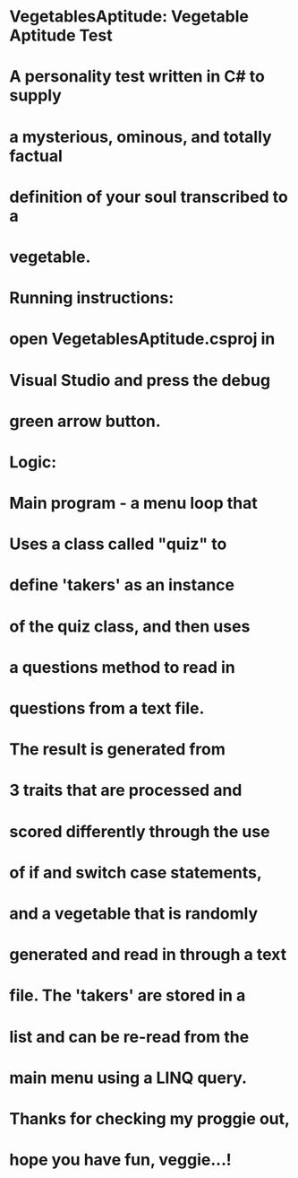 # VegetablesAptitude: Vegetable Aptitude Test
# 
# 
# A personality test written in C# to supply 
# a mysterious, ominous, and totally factual
# definition of your soul transcribed to a 
# vegetable. 
#
# Running instructions:
# open VegetablesAptitude.csproj in 
# Visual Studio and press the debug
# green arrow button. 
#
# Logic:
# Main program - a menu loop that
# Uses a class called "quiz" to 
# define 'takers' as an instance
# of the quiz class, and then uses
# a questions method to read in 
# questions from a text file. 
# The result is generated from	
# 3 traits that are processed and
# scored differently through the use
# of if and switch case statements,
# and a vegetable that is randomly
# generated and read in through a text
# file. The 'takers' are stored in a 
# list and can be re-read from the 
# main menu using a LINQ query. 
#
# Thanks for checking my proggie out,
# hope you have fun, veggie...!
